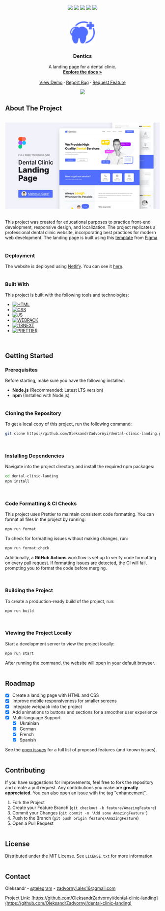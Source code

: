 <!-- PROJECT SHIELDS -->
<p align="center">
  <a href="https://github.com/OleksandrZadvornyi/dental-clinic-landing/graphs/contributors"><img src="https://img.shields.io/github/contributors/OleksandrZadvornyi/dental-clinic-landing.svg?style=for-the-badge"></a>
  <a href="https://github.com/OleksandrZadvornyi/dental-clinic-landing/network/members"><img src="https://img.shields.io/github/forks/OleksandrZadvornyi/dental-clinic-landing.svg?style=for-the-badge"></a>
  <a href="https://github.com/OleksandrZadvornyi/dental-clinic-landing/stargazers"><img src="https://img.shields.io/github/stars/OleksandrZadvornyi/dental-clinic-landing.svg?style=for-the-badge"></a>
  <a href="https://github.com/OleksandrZadvornyi/dental-clinic-landing/issues"><img src="https://img.shields.io/github/issues/OleksandrZadvornyi/dental-clinic-landing.svg?style=for-the-badge"></a>
  <a href="https://github.com/OleksandrZadvornyi/dental-clinic-landing/blob/master/LICENSE"><img src="https://img.shields.io/github/license/OleksandrZadvornyi/dental-clinic-landing.svg?style=for-the-badge"></a>
</p>

<!-- PROJECT LOGO -->
<br />
<div align="center">
  <a href="https://github.com/OleksandrZadvornyi/dental-clinic-landing">
    <img src="./src/images/logo.png" alt="Logo" width="80" height="80">
  </a>

  <h3 align="center">Dentics</h3>

  <p align="center">
    A landing page for a dental clinic.
    <br />
    <a href="https://github.com/OleksandrZadvornyi/dental-clinic-landing"><strong>Explore the docs »</strong></a>
    <br />
    <br />
    <a href="https://github.com/OleksandrZadvornyi/dental-clinic-landing">View Demo</a>
    ·
    <a href="https://github.com/OleksandrZadvornyi/dental-clinic-landing/issues/new?labels=bug&template=bug-report---.md">Report Bug</a>
    ·
    <a href="https://github.com/OleksandrZadvornyi/dental-clinic-landing/issues/new?labels=enhancement&template=feature-request---.md">Request Feature</a>
  </p>

  <p align="center">
    <a href="https://app.netlify.com/sites/denticss/deploys"><img src="https://api.netlify.com/api/v1/badges/38070572-4354-43e8-9f8f-d49fd5d25a3a/deploy-status"></a>
  </p>
</div>



<!-- ABOUT THE PROJECT -->
## About The Project

<div align="center">
  <br/>
  <a href="https://denticss.netlify.app/"><img src="./src/images/website-preview.jpg" width="750" title="hover text"></a>
  <br/><br/>
</div>

This project was created for educational purposes to practice front-end development, responsive design, and localization. The project replicates a professional dental clinic website, incorporating best practices for modern web development. The landing page is built using this [template](https://www.figma.com/file/MTWUVMJIGoBjUZKJnfTU33/Landing-Page-for-Dental-Clinic-(Community)?type=design&node-id=0-1&mode=design&t=vSPIbxqZ6YM4ftVu-0) from [Figma](https://www.figma.com/).
<br><br>


### Deployment

The website is deployed using [Netlify](https://www.netlify.com/). You can see it [here](https://denticss.netlify.app/).
<br><br>


### Built With

This project is built with the following tools and technologies:

* [![HTML][HTML]][HTML-url]
* [![CSS][CSS]][CSS-url]
* [![JS][JS]][JS-url]
* [![WEBPACK][WEBPACK]][WEBPACK-url]
* [![I18NEXT][I18NEXT]][I18NEXT-url]
* [![PRETTIER][PRETTIER]][PRETTIER-url]

<br>



<!-- GETTING STARTED -->
## Getting Started


### Prerequisites

Before starting, make sure you have the following installed:

- **Node.js** (Recommended: Latest LTS version)
- **npm** (Installed with Node.js)
<br><br>


### Cloning the Repository

To get a local copy of this project, run the following command:

```bash
git clone https://github.com/OleksandrZadvornyi/dental-clinic-landing.git
```
<br>


### Installing Dependencies

Navigate into the project directory and install the required npm packages:

```bash
cd dental-clinic-landing
npm install
```
<br>


### Code Formatting & CI Checks

This project uses Prettier to maintain consistent code formatting. You can format all files in the project by running:

```bash
npm run format
```

To check for formatting issues without making changes, run:

```bash
npm run format:check
```

Additionally, a **GitHub Actions** workflow is set up to verify code formatting on every pull request. If formatting issues are detected, the CI will fail, prompting you to format the code before merging.

<br>


### Building the Project

To create a production-ready build of the project, run:

```bash
npm run build
```
<br>


### Viewing the Project Locally

Start a development server to view the project locally:

```bash
npm run start
```

After running the command, the website will open in your default browser.
<br><br>



<!-- ROADMAP -->
## Roadmap

- [x] Create a landing page with HTML and CSS
- [x] Improve mobile responsiveness for smaller screens
- [x] Integrate webpack into the project
- [x] Add animations to buttons and sections for a smoother user experience
- [x] Multi-language Support
    - [x] Ukrainian
    - [x] German
    - [x] French
    - [x] Spanish

See the [open issues](https://github.com/OleksandrZadvornyi/dental-clinic-landing/issues) for a full list of proposed features (and known issues).
<br><br>



<!-- CONTRIBUTING -->
## Contributing

If you have suggestions for improvements, feel free to fork the repository and create a pull request. Any contributions you make are **greatly appreciated**. You can also open an issue with the tag "enhancement".

1. Fork the Project
2. Create your Feature Branch (`git checkout -b feature/AmazingFeature`)
3. Commit your Changes (`git commit -m 'Add some AmazingFeature'`)
4. Push to the Branch (`git push origin feature/AmazingFeature`)
5. Open a Pull Request
<br><br>



<!-- LICENCE -->
## License

Distributed under the MIT License. See `LICENSE.txt` for more information.
<br><br>



<!-- CONTACT -->
## Contact

Oleksandr - [@telegram](https://t.me/oleksandr_zadvornyi) - zadvornyi.alex16@gmail.com

Project Link: [https://github.com/OleksandrZadvornyi/dental-clinic-landing](https://github.com/OleksandrZadvornyi/dental-clinic-landing)


<!-- MARKDOWN LINKS & IMAGES -->
<!-- https://www.markdownguide.org/basic-syntax/#reference-style-links -->
[HTML]: https://img.shields.io/badge/HTML-red?style=for-the-badge&logo=html5&logoColor=white
[HTML-url]: https://developer.mozilla.org/en-US/docs/Web/HTML
[CSS]: https://img.shields.io/badge/CSS-blue?&style=for-the-badge&logo=css3&logoColor=white
[CSS-url]: https://developer.mozilla.org/en-US/docs/Web/CSS
[JS]: https://img.shields.io/badge/JavaScript-yellow?style=for-the-badge&logo=javascript&logoColor=white
[JS-url]: https://developer.mozilla.org/en-US/docs/Web/JavaScript
[WEBPACK]: https://img.shields.io/badge/-Webpack-8DD6F9?style=for-the-badge&logo=webpack&logoColor=white
[WEBPACK-url]: https://webpack.js.org/
[I18NEXT]: https://img.shields.io/badge/i18next-009688?style=for-the-badge&logo=i18next&logoColor=white
[I18NEXT-url]: https://www.i18next.com/
[PRETTIER]: https://img.shields.io/badge/prettier-1A2C34?style=for-the-badge&logo=prettier&logoColor=F7BA3E
[PRETTIER-url]: https://prettier.io/
